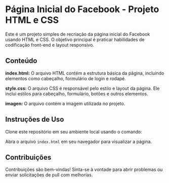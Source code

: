 # Página Inicial do Facebook - Projeto HTML e CSS

Este é um projeto simples de recriação da página inicial do Facebook usando HTML e CSS. O objetivo principal é praticar habilidades de codificação front-end e layout responsivo.

## Conteúdo

**index.html:** O arquivo HTML contém a estrutura básica da página, incluindo elementos como cabeçalho, formulário de login e rodapé.

**style.css:** O arquivo CSS é responsável pelo estilo e layout da página. Ele inclui estilos para cabeçalho, formulário, botões e outros elementos.

**imagen:** O arquivo contém a imagem utilizada no projeto.

## Instruções de Uso

Clone este repositório em seu ambiente local usando o comando:


Abra o arquivo `index.html` em seu navegador para visualizar a página.

## Contribuições

Contribuições são bem-vindas! Sinta-se à vontade para abrir problemas ou enviar solicitações de pull com melhorias.